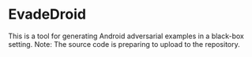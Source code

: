# EvadeDroid
This is a tool for generating Android adversarial examples in a black-box setting.
Note: The source code is preparing to upload to the repository.
